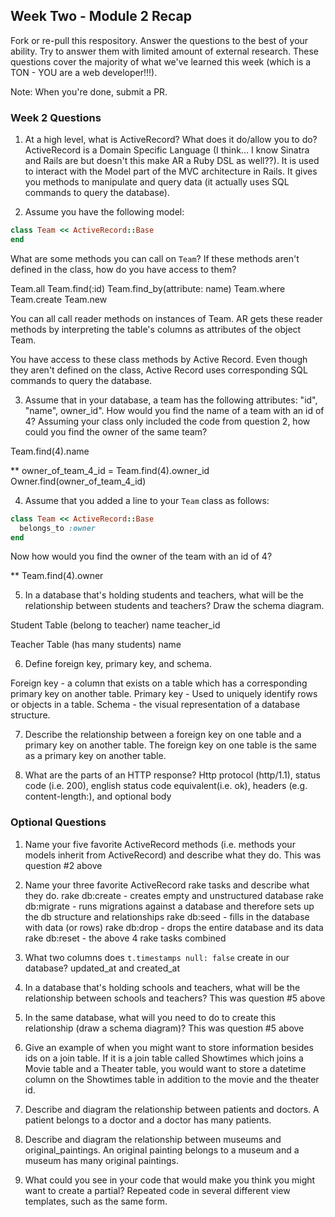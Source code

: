 ## Week Two - Module 2 Recap

Fork or re-pull this respository. Answer the questions to the best of your ability. Try to answer them with limited amount of external research. These questions cover the majority of what we've learned this week (which is a TON - YOU are a web developer!!!).

Note: When you're done, submit a PR.


### Week 2 Questions

1. At a high level, what is ActiveRecord? What does it do/allow you to do?
ActiveRecord is a Domain Specific Language (I think... I know Sinatra and Rails are but doesn't this make AR a Ruby DSL as well??). It is used to interact with the Model part of the MVC architecture in Rails. It gives you methods to manipulate and query data (it actually uses SQL commands to query the database).

2. Assume you have the following model:

```ruby
class Team << ActiveRecord::Base
end
```

What are some methods you can call on `Team`? If these methods aren't defined in the class, how do you have access to them?

Team.all
Team.find(:id)
Team.find_by(attribute: name)
Team.where
Team.create
Team.new

You can all call reader methods on instances of Team. AR gets these reader methods by interpreting the table's columns as attributes of the object Team.

You have access to these class methods by Active Record. Even though they aren't defined on the class, Active Record uses corresponding SQL commands to query the database.

3. Assume that in your database, a team has the following attributes: "id", "name", owner_id". How would you find the name of a team with an id of 4? Assuming your class only included the code from question 2, how could you find the owner of the same team?

Team.find(4).name

**
owner_of_team_4_id = Team.find(4).owner_id
Owner.find(owner_of_team_4_id)

4. Assume that you added a line to your `Team` class as follows:

```ruby
class Team << ActiveRecord::Base
  belongs_to :owner
end
```

Now how would you find the owner of the team with an id of 4?

**
Team.find(4).owner

5. In a database that's holding students and teachers, what will be the relationship between students and teachers? Draw the schema diagram.

Student Table (belong to teacher)
name
teacher_id

Teacher Table (has many students)
name

6. Define foreign key, primary key, and schema.

Foreign key - a column that exists on a table which has a corresponding primary key on another table.
Primary key - Used to uniquely identify rows or objects in a table.
Schema - the visual representation of a database structure.

7. Describe the relationship between a foreign key on one table and a primary key on another table.
The foreign key on one table is the same as a primary key on another table.

8. What are the parts of an HTTP response?
Http protocol (http/1.1), status code (i.e. 200), english status code equivalent(i.e. ok), headers (e.g. content-length:), and optional body


### Optional Questions

1. Name your five favorite ActiveRecord methods (i.e. methods your models inherit from ActiveRecord) and describe what they do.
This was question #2 above

2. Name your three favorite ActiveRecord rake tasks and describe what they do.
rake db:create - creates empty and unstructured database
rake db:migrate - runs migrations against a database and therefore sets up the db structure and relationships
rake db:seed - fills in the database with data (or rows)
rake db:drop - drops the entire database and its data
rake db:reset - the above 4 rake tasks combined

3. What two columns does `t.timestamps null: false` create in our database?
updated_at and created_at

4. In a database that's holding schools and teachers, what will be the relationship between schools and teachers?
This was question #5 above

5. In the same database, what will you need to do to create this relationship (draw a schema diagram)?
This was question #5 above

6. Give an example of when you might want to store information besides ids on a join table.
If it is a join table called Showtimes which joins a Movie table and a Theater table, you would want to store a datetime column on the Showtimes table in addition to the movie and the theater id.

7. Describe and diagram the relationship between patients and doctors.
A patient belongs to a doctor and a doctor has many patients.

8. Describe and diagram the relationship between museums and original_paintings.
An original painting belongs to a museum and a museum has many original paintings.

9. What could you see in your code that would make you think you might want to create a partial?
Repeated code in several different view templates, such as the same form.
